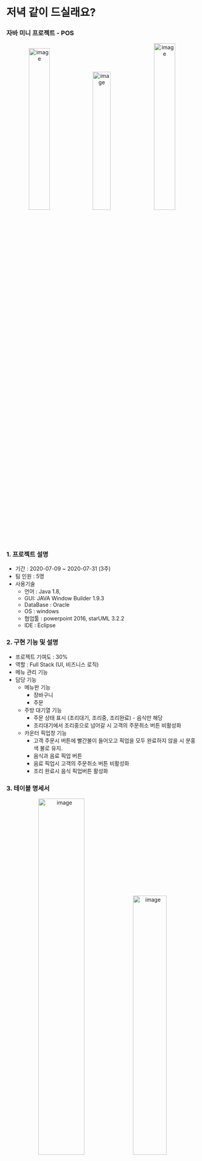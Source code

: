 # 저녁 같이 드실래요?

### 자바 미니 프로젝트 - POS

<p align="center">
<img width="33%" alt="image" src="https://github.com/dustjq1004/ZKDPos/assets/73459956/ea5c2183-bc56-4a86-9c36-be489038f97a">
<img width="30.5%" alt="image" src="https://github.com/dustjq1004/ZKDPos/assets/73459956/445baeba-8d53-4dc1-8366-bf6ffd8dacdb">
<img width="33.5%" alt="image" src="https://github.com/dustjq1004/ZKDPos/assets/73459956/c392ac4d-a938-421b-9b36-157674b92384">
</p>


### 1. 프로젝트 설명

-   기간 : 2020-07-09 ~ 2020-07-31 (3주)
-   팀 인원 : 5명
-   사용기술
    -   언어 : Java 1.8,
    -   GUI: JAVA Window Builder 1.9.3
    -   DataBase : Oracle
    -   OS : windows
    -   협업툴 : powerpoint 2016, starUML 3.2.2
    -   IDE : Eclipse

### 2. 구현 기능 및 설명
-   프로젝트 기여도 : 30%
-   역할 : Full Stack (UI, 비즈니스 로직)
-   메뉴 관리 기능
-   담당 기능
    -   메뉴판 기능
        -   장바구니
        -   주문
    -   주방 대기열 기능
        -   주문 상태 표시 (조리대기, 조리중, 조리완료) - 음식만 해당
        -   조리대기에서 조리중으로 넘어갈 시 고객의 주문취소 버튼 비활성화
    -   카운터 픽업창 기능
        -   고객 주문시 버튼에 빨간불이 들어오고 픽업을 모두 완료하지 않을 시 분홍색 불로 유지.
        -   음식과 음료 픽업 버튼
        -   음료 픽업시 고객의 주문취소 버튼 비활성화
        -   조리 완료시 음식 픽업버튼 활성화

### 3. 테이블 명세서
<p align="center">
<img width="49%" alt="image" src="https://github.com/dustjq1004/ZKDPos/assets/73459956/ba58344b-2dac-49ff-9396-21ae4f42e827">
<img width="41.8%" alt="image" src="https://github.com/dustjq1004/ZKDPos/assets/73459956/bbd54ffb-7576-4409-bc41-1a729af25e23">
</p>
<p align="center">
<img width="49%" alt="image" src="https://github.com/dustjq1004/ZKDPos/assets/73459956/2c8b3884-dec4-4553-8d0c-12d9fb408915">
<img width="41.5%" alt="image" src="https://github.com/dustjq1004/ZKDPos/assets/73459956/9f93365d-4901-454f-a32a-bacc6486edd2">
</p>


### 4. System Architecture

